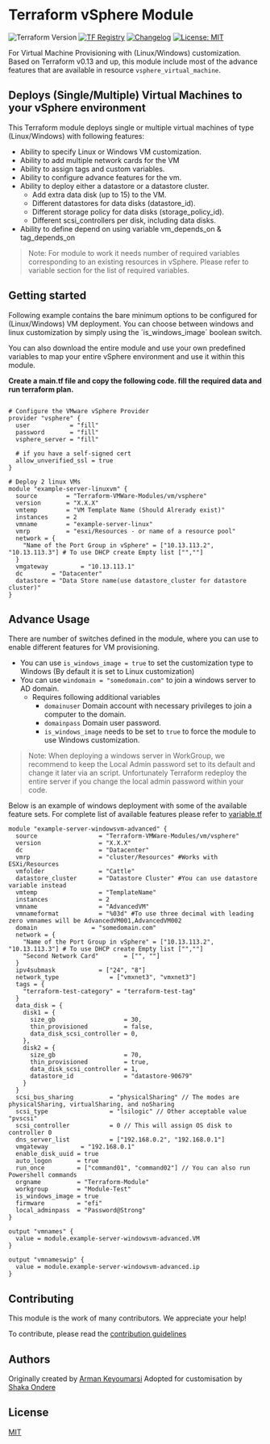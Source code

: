 # Terraform vSphere Module

![Terraform Version](https://img.shields.io/badge/Terraform-0.14-green.svg) [![TF Registry](https://img.shields.io/badge/terraform-registry-blue.svg)](https://registry.terraform.io/modules/Terraform-VMWare-Modules/vm/vsphere/) [![Changelog](https://img.shields.io/badge/changelog-release-green.svg)](https://github.com/Terraform-VMWare-Modules/terraform-vsphere-vm/releases) [![License: MIT](https://img.shields.io/badge/License-MIT-yellow.svg)](LICENSE)

For Virtual Machine Provisioning with (Linux/Windows) customization. Based on Terraform v0.13 and up, this module include most of the advance features that are available in resource `vsphere_virtual_machine`.

## Deploys (Single/Multiple) Virtual Machines to your vSphere environment

This Terraform module deploys single or multiple virtual machines of type (Linux/Windows) with following features:

- Ability to specify Linux or Windows VM customization.
- Ability to add multiple network cards for the VM
- Ability to assign tags and custom variables.
- Ability to configure advance features for the vm.
- Ability to deploy either a datastore or a datastore cluster.
  - Add extra data disk (up to 15) to the VM.
  - Different datastores for data disks (datastore_id).
  - Different storage policy for data disks (storage_policy_id).
  - Different scsi_controllers per disk, including data disks.
- Ability to define depend on using variable vm_depends_on & tag_depends_on

> Note: For module to work it needs number of required variables corresponding to an existing resources in vSphere. Please refer to variable section for the list of required variables.

## Getting started

Following example contains the bare minimum options to be configured for (Linux/Windows) VM deployment. You can choose between windows and linux customization by simply using the ´is_windows_image´ boolean switch.

You can also download the entire module and use your own predefined variables to map your entire vSphere environment and use it within this module.

__Create a main.tf file and copy the following code. fill the required data and run terraform plan.__

```hcl

# Configure the VMware vSphere Provider
provider "vsphere" {
  user           = "fill"
  password       = "fill"
  vsphere_server = "fill" 

  # if you have a self-signed cert
  allow_unverified_ssl = true
}

# Deploy 2 linux VMs
module "example-server-linuxvm" {
  source        = "Terraform-VMWare-Modules/vm/vsphere"
  version       = "X.X.X"
  vmtemp        = "VM Template Name (Should Alrerady exist)"
  instances     = 2
  vmname        = "example-server-linux"
  vmrp          = "esxi/Resources - or name of a resource pool"
  network = {
    "Name of the Port Group in vSphere" = ["10.13.113.2", "10.13.113.3"] # To use DHCP create Empty list ["",""]
  }
  vmgateway         = "10.13.113.1"
  dc        = "Datacenter"
  datastore = "Data Store name(use datastore_cluster for datastore cluster)"
}

```

## Advance Usage

There are number of switches defined in the module, where you can use to enable different features for VM provisioning.

- You can use `is_windows_image = true` to set the customization type to Windows (By default it is set to Linux customization)
- You can use `windomain = "somedomain.com"` to join a windows server to AD domain.
  - Requires following additional variables
    - `domainuser` Domain account with necessary privileges to join a computer to the domain.
    - `domainpass` Domain user password.
    - `is_windows_image` needs to be set to `true` to force the module to use Windows customization.

> Note: When deploying a windows server in WorkGroup, we recommend to keep the Local Admin password set to its default and change it later via an script. Unfortunately Terraform redeploy the entire server if you change the local admin password within your code.

Below is an example of windows deployment with some of the available feature sets. For complete list of available features please refer to [variable.tf](https://github.com/Terraform-VMWare-Modules/terraform-vsphere-vm/blob/master/variables.tf)

```hcl
module "example-server-windowsvm-advanced" {
  source                 = "Terraform-VMWare-Modules/vm/vsphere"
  version                = "X.X.X"
  dc                     = "Datacenter"
  vmrp                   = "cluster/Resources" #Works with ESXi/Resources
  vmfolder               = "Cattle"
  datastore_cluster      = "Datastore Cluster" #You can use datastore variable instead
  vmtemp                 = "TemplateName"
  instances              = 2
  vmname                 = "AdvancedVM"
  vmnameformat           = "%03d" #To use three decimal with leading zero vmnames will be AdvancedVM001,AdvancedVM002
  domain               = "somedomain.com"
  network = {
    "Name of the Port Group in vSphere" = ["10.13.113.2", "10.13.113.3"] # To use DHCP create Empty list ["",""]
    "Second Network Card"       = ["", ""]
  }
  ipv4submask            = ["24", "8"]
  network_type              = ["vmxnet3", "vmxnet3"]
  tags = {
    "terraform-test-category" = "terraform-test-tag"
  }
  data_disk = {
    disk1 = {
      size_gb                   = 30,
      thin_provisioned          = false,
      data_disk_scsi_controller = 0,
    },
    disk2 = {
      size_gb                   = 70,
      thin_provisioned          = true,
      data_disk_scsi_controller = 1,
      datastore_id              = "datastore-90679"
    }
  }
  scsi_bus_sharing          = "physicalSharing" // The modes are physicalSharing, virtualSharing, and noSharing
  scsi_type                 = "lsilogic" // Other acceptable value "pvscsi"
  scsi_controller           = 0 // This will assign OS disk to controller 0
  dns_server_list           = ["192.168.0.2", "192.168.0.1"]
  vmgateway         = "192.168.0.1"
  enable_disk_uuid = true
  auto_logon       = true
  run_once         = ["command01", "command02"] // You can also run Powershell commands
  orgname          = "Terraform-Module"
  workgroup        = "Module-Test"
  is_windows_image = true
  firmware         = "efi"
  local_adminpass  = "Password@Strong"
}

output "vmnames" {
  value = module.example-server-windowsvm-advanced.VM
}

output "vmnameswip" {
  value = module.example-server-windowsvm-advanced.ip
}
```

## Contributing

This module is the work of many contributors. We appreciate your help!

To contribute, please read the [contribution guidelines](https://github.com/Terraform-VMWare-Modules/terraform-vsphere-vm/blob/master/CONTRIBUTING.md)

## Authors

Originally created by [Arman Keyoumarsi](https://github.com/Arman-Keyoumarsi)
Adopted for customisation by [Shaka Ondere](https://github.com/xu1u)

## License

[MIT](LICENSE)
